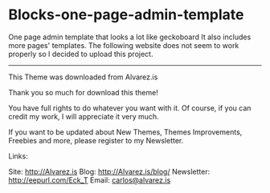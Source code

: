 Blocks-one-page-admin-template
==============================

One page admin template that looks a lot like geckoboard 
It also includes more pages' templates.
The following website does not seem to work properly so I decided to upload this project.

*****************************************************************************************************************************
    
This Theme was downloaded from Alvarez.is 

Thank you so much for download this theme!

You have full rights to do whatever you want with it. Of course, if you can credit my work, I will appreciate it very much.

If you want to be updated about New Themes, Themes Improvements, Freebies and more, please register to my Newsletter.

Links:

Site: http://Alvarez.is
Blog: http://Alvarez.is/blog/
Newsletter: http://eepurl.com/Eck_T
Email: carlos@alvarez.is

